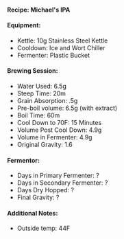 #### Recipe: Michael's IPA

#### Equipment:
  * Kettle: 10g Stainless Steel Kettle
  * Cooldown: Ice and Wort Chiller
  * Fermenter: Plastic Bucket

#### Brewing Session:
  * Water Used:  6.5g
  * Steep Time: 20m
  * Grain Absorption: .5g
  * Pre-boil volume: 6.5g (with extract)
  * Boil Time: 60m
  * Cool Down to 70F: 15 Minutes
  * Volume Post Cool Down: 4.9g
  * Volume in Fermenter: 4.9g
  * Original Gravity: 1.6

#### Fermentor:
  * Days in Primary Fermenter: ?
  * Days in Secondary Fermenter: ?
  * Days Dry Hopped: ?
  * Final Gravity: ?

#### Additional Notes:
  * Outside temp: 44F
